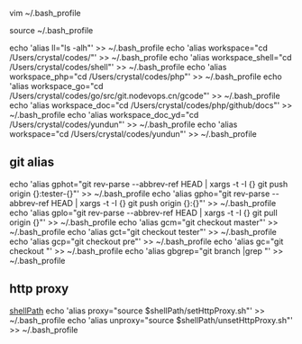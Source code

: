 vim ~/.bash_profile

source ~/.bash_profile

echo 'alias ll="ls -alh"' >> ~/.bash_profile
echo 'alias workspace="cd /Users/crystal/codes/"' >> ~/.bash_profile
echo 'alias workspace_shell="cd /Users/crystal/codes/shell"' >> ~/.bash_profile
echo 'alias workspace_php="cd /Users/crystal/codes/php"' >> ~/.bash_profile
echo 'alias workspace_go="cd /Users/crystal/codes/go/src/git.nodevops.cn/gcode"' >> ~/.bash_profile
echo 'alias workspace_doc="cd /Users/crystal/codes/php/github/docs"' >> ~/.bash_profile
echo 'alias workspace_doc_yd="cd /Users/crystal/codes/yundun"' >> ~/.bash_profile
echo 'alias workspace="cd /Users/crystal/codes/yundun"' >> ~/.bash_profile


## git alias
echo 'alias gphot="git rev-parse --abbrev-ref HEAD | xargs -t -I {} git push origin {}:tester-{}"' >> ~/.bash_profile
echo 'alias gpho="git rev-parse --abbrev-ref HEAD | xargs -t -I {} git push origin {}:{}"' >> ~/.bash_profile
echo 'alias gplo="git rev-parse --abbrev-ref HEAD | xargs -t -I {} git pull origin {}"' >> ~/.bash_profile
echo 'alias gcm="git checkout master"' >> ~/.bash_profile
echo 'alias gct="git checkout tester"' >> ~/.bash_profile
echo 'alias gcp="git checkout pre"' >> ~/.bash_profile
echo 'alias gc="git checkout "' >> ~/.bash_profile
echo 'alias gbgrep="git branch |grep "' >> ~/.bash_profile


## http proxy

[shellPath](export.md)
echo 'alias proxy="source $shellPath/setHttpProxy.sh"' >> ~/.bash_profile
echo 'alias unproxy="source $shellPath/unsetHttpProxy.sh"' >> ~/.bash_profile